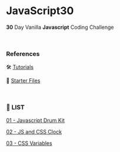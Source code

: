 # JavaScript30

**30** Day Vanilla **Javascript** Coding Challenge

<br/>

### **References**

🛠️ [Tutorials](https://javascript30.com/)

📁 [Starter Files](https://github.com/wesbos/JavaScript30)

<br/>

### 📝 **LIST** 

[01 - Javascript Drum Kit](https://github.com/jongeunk0613/JavaScript30/tree/main/01_Javascript_Drum_Kit)

[02 - JS and CSS Clock](https://github.com/jongeunk0613/JavaScript30/tree/main/02_JS_And_CSS_Clock)

[03 - CSS Variables](https://github.com/jongeunk0613/JavaScript30/tree/main/03_CSS_Variables)
